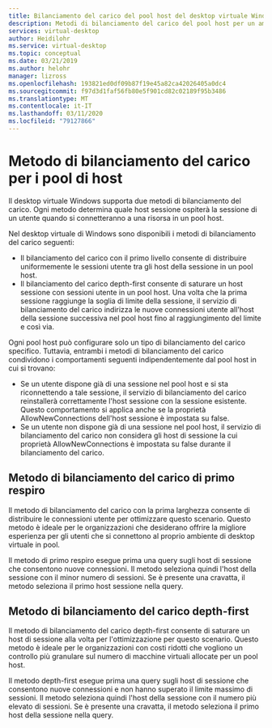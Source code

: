 ```yaml
---
title: Bilanciamento del carico del pool host del desktop virtuale Windows-Azure
description: Metodi di bilanciamento del carico del pool host per un ambiente desktop virtuale di Windows.
services: virtual-desktop
author: Heidilohr
ms.service: virtual-desktop
ms.topic: conceptual
ms.date: 03/21/2019
ms.author: helohr
manager: lizross
ms.openlocfilehash: 193821ed0df09b87f19e45a82ca42026405a0dc4
ms.sourcegitcommit: f97d3d1faf56fb80e5f901cd82c02189f95b3486
ms.translationtype: MT
ms.contentlocale: it-IT
ms.lasthandoff: 03/11/2020
ms.locfileid: "79127866"
---
```

# <a name="host-pool-load-balancing-methods"></a>Metodo di bilanciamento del carico per i pool di host

Il desktop virtuale Windows supporta due metodi di bilanciamento del carico. Ogni metodo determina quale host sessione ospiterà la sessione di un utente quando si connetteranno a una risorsa in un pool host.

Nel desktop virtuale di Windows sono disponibili i metodi di bilanciamento del carico seguenti:

- Il bilanciamento del carico con il primo livello consente di distribuire uniformemente le sessioni utente tra gli host della sessione in un pool host.
- Il bilanciamento del carico depth-first consente di saturare un host sessione con sessioni utente in un pool host. Una volta che la prima sessione raggiunge la soglia di limite della sessione, il servizio di bilanciamento del carico indirizza le nuove connessioni utente all'host della sessione successiva nel pool host fino al raggiungimento del limite e così via.

Ogni pool host può configurare solo un tipo di bilanciamento del carico specifico. Tuttavia, entrambi i metodi di bilanciamento del carico condividono i comportamenti seguenti indipendentemente dal pool host in cui si trovano:

- Se un utente dispone già di una sessione nel pool host e si sta riconnettendo a tale sessione, il servizio di bilanciamento del carico reinstallerà correttamente l'host sessione con la sessione esistente. Questo comportamento si applica anche se la proprietà AllowNewConnections dell'host sessione è impostata su false.
- Se un utente non dispone già di una sessione nel pool host, il servizio di bilanciamento del carico non considera gli host di sessione la cui proprietà AllowNewConnections è impostata su false durante il bilanciamento del carico.

## <a name="breadth-first-load-balancing-method"></a>Metodo di bilanciamento del carico di primo respiro

Il metodo di bilanciamento del carico con la prima larghezza consente di distribuire le connessioni utente per ottimizzare questo scenario. Questo metodo è ideale per le organizzazioni che desiderano offrire la migliore esperienza per gli utenti che si connettono al proprio ambiente di desktop virtuale in pool.

Il metodo di primo respiro esegue prima una query sugli host di sessione che consentono nuove connessioni. Il metodo seleziona quindi l'host della sessione con il minor numero di sessioni. Se è presente una cravatta, il metodo seleziona il primo host sessione nella query.

## <a name="depth-first-load-balancing-method"></a>Metodo di bilanciamento del carico depth-first

Il metodo di bilanciamento del carico depth-first consente di saturare un host di sessione alla volta per l'ottimizzazione per questo scenario. Questo metodo è ideale per le organizzazioni con costi ridotti che vogliono un controllo più granulare sul numero di macchine virtuali allocate per un pool host.

Il metodo depth-first esegue prima una query sugli host di sessione che consentono nuove connessioni e non hanno superato il limite massimo di sessioni. Il metodo seleziona quindi l'host della sessione con il numero più elevato di sessioni. Se è presente una cravatta, il metodo seleziona il primo host della sessione nella query.